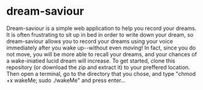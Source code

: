 # dream-saviour

Dream-saviour is a simple web application to help you record your dreams. It is often frustrating to sit up in bed in order to write down your dream, so dream-saviour allows you to record your dreams using your voice immediately after you wake up--without even moving! In fact, since you do not move, you will be more able to recall your dreams, and your chances of a wake-iniatied lucid dream will increase. To get started, clone this repository (or download the zip and extract it) to your preffered location. Then open a terminal, go to the directory that you chose, and type "chmod +x wakeMe; sudo ./wakeMe" and press enter...


